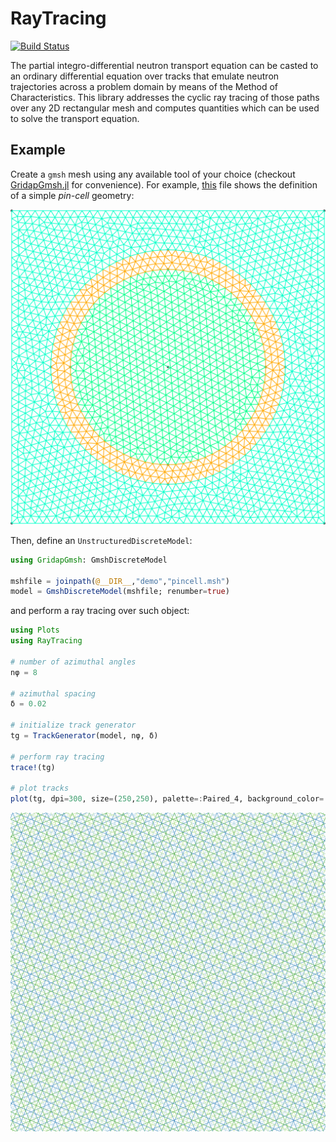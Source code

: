 # RayTracing

[![Build Status](https://github.com/rvignolo/RayTracing.jl/workflows/CI/badge.svg)](https://github.com/rvignolo/RayTracing.jl/actions)

 The partial integro-differential neutron transport equation can be casted to an ordinary differential equation over tracks that emulate neutron trajectories across a problem domain by means of the Method of Characteristics. This library addresses the cyclic ray tracing of those paths over any 2D rectangular mesh and computes quantities which can be used to solve the transport equation.

 ## Example

Create a `gmsh` mesh using any available tool of your choice (checkout [GridapGmsh.jl](https://github.com/gridap/GridapGmsh.jl) for convenience). For example, [this](https://github.com/rvignolo/RayTracing.jl/blob/main/demo/pincell-gmsh.jl) file shows the definition of a simple *pin-cell* geometry:

![](demo/pincell-msh.png)

Then, define an `UnstructuredDiscreteModel`:

```julia
using GridapGmsh: GmshDiscreteModel

mshfile = joinpath(@__DIR__,"demo","pincell.msh")
model = GmshDiscreteModel(mshfile; renumber=true)
```
and perform a ray tracing over such object:
```julia
using Plots
using RayTracing

# number of azimuthal angles
nφ = 8

# azimuthal spacing
δ = 0.02

# initialize track generator
tg = TrackGenerator(model, nφ, δ)

# perform ray tracing
trace!(tg)

# plot tracks
plot(tg, dpi=300, size=(250,250), palette=:Paired_4, background_color=:transparent)
```

![](demo/pincell.png)